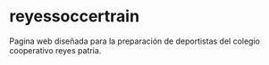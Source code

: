 # reyessoccertrain
Pagina web diseñada para la preparación de deportistas del colegio cooperativo reyes patria.
